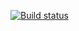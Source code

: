 [![Build status](https://ci.appveyor.com/api/projects/status/io8d5pk4l9iu14a4/branch/main?svg=true)](https://ci.appveyor.com/project/KrasovskiyAV/avtoqahomework3selenium/branch/main)

